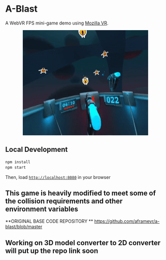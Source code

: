 # A-Blast

A WebVR FPS mini-game demo using  [Mozilla VR](http://mozvr.com).
<p align="center">
  <img src="assets/readme/a-blast-3s.gif" alt="Recording of A-Blast gameplay">
</p>

## Local Development

```bash
npm install
npm start
```
Then, load [`http://localhost:8080`](http://localhost:8080) in your browser
## This game is heavily modified to meet some of the collision requirements and other environment variables 

**ORIGINAL BASE CODE REPOSITORY **
https://github.com/aframevr/a-blast/blob/master

## Working on 3D model converter to 2D converter will put up the repo link soon 
